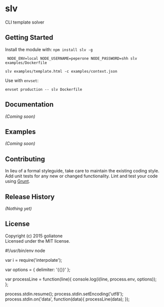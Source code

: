 # slv

CLI template solver

## Getting Started
Install the module with: `npm install slv -g`

```
 NODE_ENV=local NODE_USERNAME=peperone NODE_PASSWORD=shh slv examples/Dockerfile
```

```
slv examples/template.html -c examples/context.json
```

Use with `envset`:
```
envset production -- slv Dockerfile
```

## Documentation
_(Coming soon)_

## Examples
_(Coming soon)_

## Contributing
In lieu of a formal styleguide, take care to maintain the existing coding style. Add unit tests for any new or changed functionality. Lint and test your code using [Grunt](http://gruntjs.com/).

## Release History
_(Nothing yet)_

## License
Copyright (c) 2015 goliatone  
Licensed under the MIT license.


#!/usr/bin/env node

var i = require('interpolate');

var options = { delimiter: '{{}}' };

var processLine = function(line){
	console.log(i(line, process.env, options));
};

process.stdin.resume();
process.stdin.setEncoding('utf8');
process.stdin.on('data', function(data){
	processLine(data);
});
